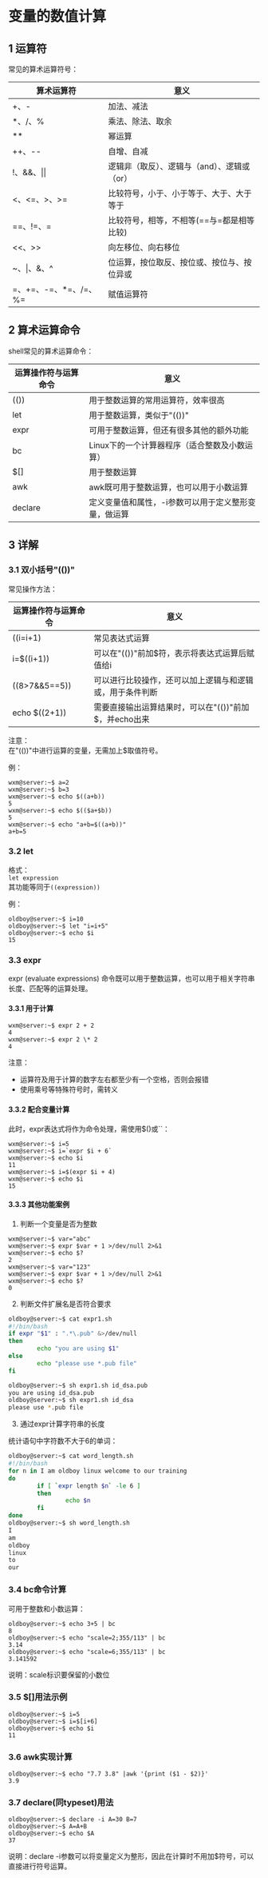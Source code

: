 # 变量的数值计算

## 1 运算符

常见的算术运算符号：  

算术运算符 | 意义  
---|---
\+、\- | 加法、减法  
\*、\/、\%  | 乘法、除法、取余  
\*\* | 幂运算  
\+\+、\-\- | 自增、自减  
\!、&&、\|\| | 逻辑非（取反）、逻辑与（and）、逻辑或（or）  
\<、\<=、\>、\>= | 比较符号，小于、小于等于、大于、大于等于  
==、!=、= | 比较符号，相等，不相等(==与=都是相等比较)  
\<\<、\>\> | 向左移位、向右移位  
\~、\|、\&、\^ | 位运算，按位取反、按位或、按位与、按位异或  
=、\+=、\-=、*=、\/=、%= | 赋值运算符 

## 2 算术运算命令  

shell常见的算术运算命令： 

运算操作符与运算命令 | 意义  
---|---
(()) | 用于整数运算的常用运算符，效率很高  
let | 用于整数运算，类似于"(())"  
expr | 可用于整数运算，但还有很多其他的额外功能  
bc | Linux下的一个计算器程序（适合整数及小数运算）  
$\[\] | 用于整数运算  
awk | awk既可用于整数运算，也可以用于小数运算  
declare | 定义变量值和属性，-i参数可以用于定义整形变量，做运算  

## 3 详解

### 3.1 双小括号"(())"  

常见操作方法：  

运算操作符与运算命令 | 意义  
---|---
((i=i+1) | 常见表达式运算  
i=$((i+1)) | 可以在"(())"前加$符，表示将表达式运算后赋值给i  
((8>7&&5==5)) | 可以进行比较操作，还可以加上逻辑与和逻辑或，用于条件判断  
echo $((2+1)) | 需要直接输出运算结果时，可以在"(())"前加$，并echo出来  

注意：  
在"(())"中进行运算的变量，无需加上$取值符号。  

例： 
```
wxm@server:~$ a=2
wxm@server:~$ b=3
wxm@server:~$ echo $((a+b))
5
wxm@server:~$ echo $(($a+$b))
5
wxm@server:~$ echo "a+b=$((a+b))"
a+b=5
```

### 3.2 let  

格式：  
``let expression``  
其功能等同于``((expression))``  

例：  
```
oldboy@server:~$ i=10
oldboy@server:~$ let "i=i+5"
oldboy@server:~$ echo $i
15
```

### 3.3 expr  

expr (evaluate expressions) 命令既可以用于整数运算，也可以用于相关字符串长度、匹配等的运算处理。

#### 3.3.1 用于计算

```
wxm@server:~$ expr 2 + 2
4
wxm@server:~$ expr 2 \* 2
4
```  

注意：  
  - 运算符及用于计算的数字左右都至少有一个空格，否则会报错  
  - 使用乘号等特殊符号时，需转义  

#### 3.3.2 配合变量计算 

此时，expr表达式将作为命令处理，需使用$()或\`\`：  

```
wxm@server:~$ i=5
wxm@server:~$ i=`expr $i + 6`
wxm@server:~$ echo $i
11
wxm@server:~$ i=$(expr $i + 4)
wxm@server:~$ echo $i         
15
```

#### 3.3.3 其他功能案例

1. 判断一个变量是否为整数  

```
wxm@server:~$ var="abc"
wxm@server:~$ expr $var + 1 >/dev/null 2>&1
wxm@server:~$ echo $?  
2
wxm@server:~$ var="123"
wxm@server:~$ expr $var + 1 >/dev/null 2>&1
wxm@server:~$ echo $?  
0
```  

2. 判断文件扩展名是否符合要求  

```bash
oldboy@server:~$ cat expr1.sh 
#!/bin/bash
if expr "$1" : ".*\.pub" &>/dev/null
then
        echo "you are using $1"
else
        echo "please use *.pub file"
fi

oldboy@server:~$ sh expr1.sh id_dsa.pub
you are using id_dsa.pub
oldboy@server:~$ sh expr1.sh id_dsa
please use *.pub file
```

3. 通过expr计算字符串的长度  

统计语句中字符数不大于6的单词：  

```bash
oldboy@server:~$ cat word_length.sh 
#!/bin/bash
for n in I am oldboy linux welcome to our training
do
        if [ `expr length $n` -le 6 ]
        then
                echo $n
        fi
done
oldboy@server:~$ sh word_length.sh 
I
am
oldboy
linux
to
our
```

### 3.4 bc命令计算

可用于整数和小数运算：  

```
oldboy@server:~$ echo 3+5 | bc
8
oldboy@server:~$ echo "scale=2;355/113" | bc
3.14
oldboy@server:~$ echo "scale=6;355/113" | bc 
3.141592
```  

说明：scale标识要保留的小数位

### 3.5 $\[\]用法示例   

```
oldboy@server:~$ i=5
oldboy@server:~$ i=$[i+6]
oldboy@server:~$ echo $i
11
```  

### 3.6 awk实现计算  

```
oldboy@server:~$ echo "7.7 3.8" |awk '{print ($1 - $2)}'
3.9
```  

### 3.7 declare(同typeset)用法

```
oldboy@server:~$ declare -i A=30 B=7
oldboy@server:~$ A=A+B
oldboy@server:~$ echo $A
37
```

说明：declare -i参数可以将变量定义为整形，因此在计算时不用加$符号，可以直接进行符号运算。   
